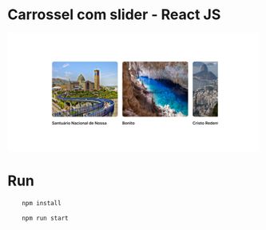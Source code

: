 # Carrossel com slider - React JS
![alt Carrossel](src/images/screenshot.png)


# Run

```
    npm install
```

```
    npm run start
```
